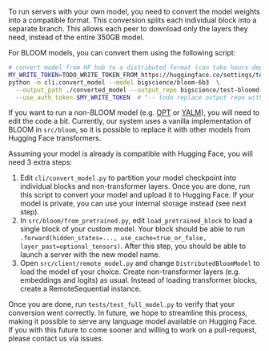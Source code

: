 To run servers with your own model, you need to convert the model weights into a compatible format.
This conversion splits each individual block into a separate branch. This allows each peer to download only the
layers they need, instead of the entire 350GB model.

For BLOOM models, you can convert them using the following script:
```bash
# convert model from HF hub to a distributed format (can take hours depending on your connection!)
MY_WRITE_TOKEN=TODO_WRITE_TOKEN_FROM_https://huggingface.co/settings/token
python -m cli.convert_model --model bigscience/bloom-6b3  \
  --output_path ./converted_model --output_repo bigscience/test-bloomd-6b3 \
  --use_auth_token $MY_WRITE_TOKEN  # ^-- todo replace output repo with something you have access to
```

If you want to run a non-BLOOM model (e.g. [OPT](https://arxiv.org/abs/2205.01068) or [YALM](https://github.com/yandex/YaLM-100B)),
you will need to edit the code a bit.
Currently, our system uses a vanilla implementation of BLOOM in `src/bloom`, so it is possible to replace it with other models from Hugging Face transformers. 

Assuming your model is already is compatible with Hugging Face, you will need 3 extra steps:

1. Edit `cli/convert_model.py` to partition your model checkpoint into individual blocks and non-transformer layers.
   Once you are done, run this script to convert your model and upload it to Hugging Face. If your model is private,
   you can use your internal storage instead (see next step).
2. In `src/bloom/from_pretrained.py`, edit `load_pretrained_block` to load a single block of your custom model.
  Your block should be able to run `.forward(hidden_states=..., use_cache=true_or_false, layer_past=optional_tensors)`.
  After this step, you should be able to launch a server with the new model name.
3. Open `src/client/remote_model.py` and change `DistributedBloomModel` to load the model of your choice.
  Create non-transformer layers (e.g. embeddings and logits) as usual. Instead of loading transformer blocks,
  create a RemoteSequential instance. 

Once you are done, run `tests/test_full_model.py` to verify that your conversion went correctly.
In future, we hope to streamline this process, making it possible to serve any language model available on Hugging Face.
If you with this future to come sooner and willing to work on a pull-request, please contact us via issues.

